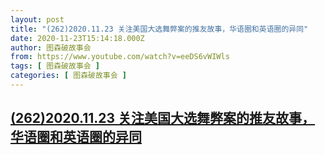 ```yaml
---
layout: post
title: "(262)2020.11.23 关注美国大选舞弊案的推友故事，华语圈和英语圈的异同"
date: 2020-11-23T15:14:18.000Z
author: 图森破故事会
from: https://www.youtube.com/watch?v=eeDS6vWIWls
tags: [ 图森破故事会 ]
categories: [ 图森破故事会 ]
---
```

<!--1606144458000-->
[(262)2020.11.23 关注美国大选舞弊案的推友故事，华语圈和英语圈的异同](https://www.youtube.com/watch?v=eeDS6vWIWls)
------

<div>

</div>
